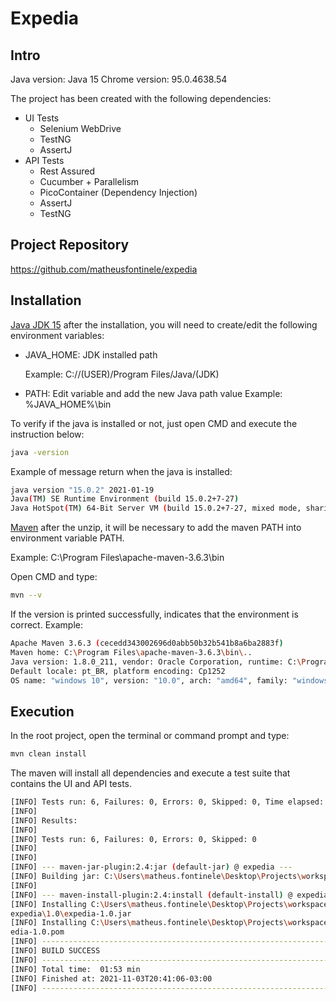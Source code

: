 # Expedia

## Intro

Java version: Java 15
Chrome version: 95.0.4638.54

The project has been created with the following dependencies:
- UI Tests
    - Selenium WebDrive
    - TestNG
    - AssertJ
- API Tests
    - Rest Assured
    - Cucumber + Parallelism
    - PicoContainer (Dependency Injection)
    - AssertJ
    - TestNG

## Project Repository
https://github.com/matheusfontinele/expedia

## Installation

[Java JDK 15](https://www.oracle.com/java/technologies/javase/jdk15-archive-downloads.html) after the installation, you will need to create/edit the following environment variables:
- JAVA_HOME: JDK installed path
  
  Example: C://(USER)/Program Files/Java/(JDK)
- PATH: Edit variable and add the new Java path value
  Example: %JAVA_HOME%\bin

To verify if the java is installed or not, just open CMD and execute the instruction below:
```sh
java -version
```
Example of message return when the java is installed:
```sh
java version "15.0.2" 2021-01-19
Java(TM) SE Runtime Environment (build 15.0.2+7-27)
Java HotSpot(TM) 64-Bit Server VM (build 15.0.2+7-27, mixed mode, sharing)
```

[Maven](https://maven.apache.org/download.cgi) after the unzip, it will be necessary to add the maven PATH into environment variable PATH.

Example: C:\Program Files\apache-maven-3.6.3\bin

Open CMD and type:
```sh
mvn --v
```
If the version is printed successfully, indicates that the environment is correct.
Example:
```sh
Apache Maven 3.6.3 (cecedd343002696d0abb50b32b541b8a6ba2883f)
Maven home: C:\Program Files\apache-maven-3.6.3\bin\..
Java version: 1.8.0_211, vendor: Oracle Corporation, runtime: C:\Program Files\Java\jdk1.8.0_211\jre
Default locale: pt_BR, platform encoding: Cp1252
OS name: "windows 10", version: "10.0", arch: "amd64", family: "windows"
```
## Execution
In the root project, open the terminal or command prompt and type:
```sh
mvn clean install
```
The maven will install all dependencies and execute a test suite that contains the UI and API tests.
```sh
[INFO] Tests run: 6, Failures: 0, Errors: 0, Skipped: 0, Time elapsed: 95.179 s - in TestSuite
[INFO]
[INFO] Results:
[INFO]
[INFO] Tests run: 6, Failures: 0, Errors: 0, Skipped: 0
[INFO]
[INFO]
[INFO] --- maven-jar-plugin:2.4:jar (default-jar) @ expedia ---
[INFO] Building jar: C:\Users\matheus.fontinele\Desktop\Projects\workspaces\expedia\target\expedia-1.0.jar
[INFO]
[INFO] --- maven-install-plugin:2.4:install (default-install) @ expedia ---
[INFO] Installing C:\Users\matheus.fontinele\Desktop\Projects\workspaces\expedia\target\expedia-1.0.jar to C:\Users\matheus.fontinele\.m2\repository\loans\anchor\
expedia\1.0\expedia-1.0.jar
[INFO] Installing C:\Users\matheus.fontinele\Desktop\Projects\workspaces\expedia\pom.xml to C:\Users\matheus.fontinele\.m2\repository\loans\anchor\expedia\1.0\exp
edia-1.0.pom
[INFO] ------------------------------------------------------------------------
[INFO] BUILD SUCCESS
[INFO] ------------------------------------------------------------------------
[INFO] Total time:  01:53 min
[INFO] Finished at: 2021-11-03T20:41:06-03:00
[INFO] ------------------------------------------------------------------------
```

